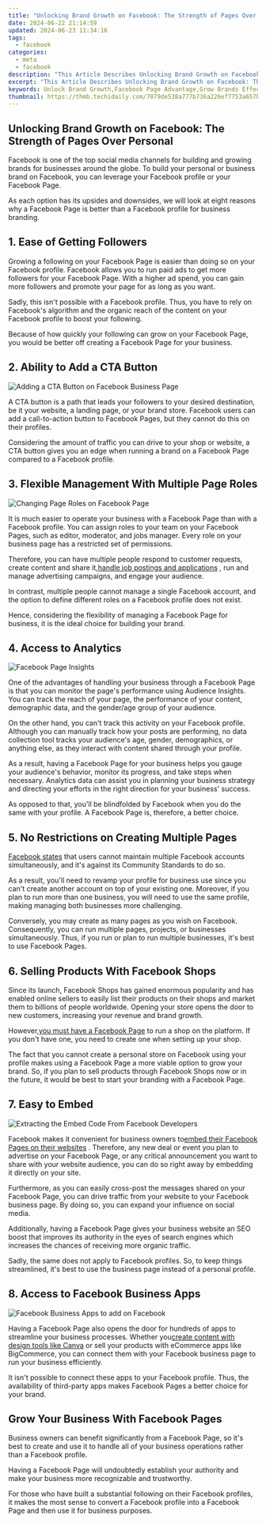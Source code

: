 ```yaml
---
title: "Unlocking Brand Growth on Facebook: The Strength of Pages Over Personal"
date: 2024-06-22 21:14:59
updated: 2024-06-23 11:34:16
tags:
  - facebook
categories:
  - meta
  - facebook
description: "This Article Describes Unlocking Brand Growth on Facebook: The Strength of Pages Over Personal"
excerpt: "This Article Describes Unlocking Brand Growth on Facebook: The Strength of Pages Over Personal"
keywords: Unlock Brand Growth,Facebook Page Advantage,Grow Brands Effectively,Strength in FB Pages,Boosting Brand on FB,Personal Vs. Page Benefits,Enhancing Brand with Pages
thumbnail: https://thmb.techidaily.com/7079de538a777b736a226ef7753a657beca0fed6327389062bff5d10d904ed3d.jpg
---
```


## Unlocking Brand Growth on Facebook: The Strength of Pages Over Personal

 Facebook is one of the top social media channels for building and growing brands for businesses around the globe. To build your personal or business brand on Facebook, you can leverage your Facebook profile or your Facebook Page.

 As each option has its upsides and downsides, we will look at eight reasons why a Facebook Page is better than a Facebook profile for business branding.

## 1\. Ease of Getting Followers

 Growing a following on your Facebook Page is easier than doing so on your Facebook profile. Facebook allows you to run paid ads to get more followers for your Facebook Page. With a higher ad spend, you can gain more followers and promote your page for as long as you want.

 Sadly, this isn't possible with a Facebook profile. Thus, you have to rely on Facebook's algorithm and the organic reach of the content on your Facebook profile to boost your following.

 Because of how quickly your following can grow on your Facebook Page, you would be better off creating a Facebook Page for your business.

## 2\. Ability to Add a CTA Button

![Adding a CTA Button on Facebook Business Page](https://static1.makeuseofimages.com/wordpress/wp-content/uploads/2022/04/1-Adding-a-CTA-Button-on-Facebook-Business-Page.jpg)

 A CTA button is a path that leads your followers to your desired destination, be it your website, a landing page, or your brand store. Facebook users can add a call-to-action button to Facebook Pages, but they cannot do this on their profiles.

 Considering the amount of traffic you can drive to your shop or website, a CTA button gives you an edge when running a brand on a Facebook Page compared to a Facebook profile.

## 3\. Flexible Management With Multiple Page Roles

![Changing Page Roles on Facebook Page](https://static1.makeuseofimages.com/wordpress/wp-content/uploads/2022/04/2-Changing-Page-Roles-on-Facebook-Page.jpg)

 It is much easier to operate your business with a Facebook Page than with a Facebook profile. You can assign roles to your team on your Facebook Pages, such as editor, moderator, and jobs manager. Every role on your business page has a restricted set of permissions.

 Therefore, you can have multiple people respond to customer requests, create content and share it,[handle job postings and applications](https://www.makeuseof.com/how-to-post-a-job-ad-on-facebook/) , run and manage advertising campaigns, and engage your audience.

 In contrast, multiple people cannot manage a single Facebook account, and the option to define different roles on a Facebook profile does not exist.

 Hence, considering the flexibility of managing a Facebook Page for business, it is the ideal choice for building your brand.

## 4\. Access to Analytics

![Facebook Page Insights](https://static1.makeuseofimages.com/wordpress/wp-content/uploads/2022/04/3-Facebook-Page-Insights.jpg)

 One of the advantages of handling your business through a Facebook Page is that you can monitor the page's performance using Audience Insights. You can track the reach of your page, the performance of your content, demographic data, and the gender/age group of your audience.

 On the other hand, you can't track this activity on your Facebook profile. Although you can manually track how your posts are performing, no data collection tool tracks your audience's age, gender, demographics, or anything else, as they interact with content shared through your profile.

 As a result, having a Facebook Page for your business helps you gauge your audience's behavior, monitor its progress, and take steps when necessary. Analytics data can assist you in planning your business strategy and directing your efforts in the right direction for your business' success.

 As opposed to that, you'll be blindfolded by Facebook when you do the same with your profile. A Facebook Page is, therefore, a better choice.

## 5\. No Restrictions on Creating Multiple Pages

[Facebook states](http://web.facebook.com/help/975828035803295?%5Frdc=1&%5Frdr) that users cannot maintain multiple Facebook accounts simultaneously, and it's against its Community Standards to do so.

 As a result, you'll need to revamp your profile for business use since you can't create another account on top of your existing one. Moreover, if you plan to run more than one business, you will need to use the same profile, making managing both businesses more challenging.

 Conversely, you may create as many pages as you wish on Facebook. Consequently, you can run multiple pages, projects, or businesses simultaneously. Thus, if you run or plan to run multiple businesses, it's best to use Facebook Pages.

## 6\. Selling Products With Facebook Shops

 Since its launch, Facebook Shops has gained enormous popularity and has enabled online sellers to easily list their products on their shops and market them to billions of people worldwide. Opening your store opens the door to new customers, increasing your revenue and brand growth.

 However,[you must have a Facebook Page](https://www.makeuseof.com/tag/how-to-create-a-facebook-business-page/) to run a shop on the platform. If you don't have one, you need to create one when setting up your shop.

 The fact that you cannot create a personal store on Facebook using your profile makes using a Facebook Page a more viable option to grow your brand. So, if you plan to sell products through Facebook Shops now or in the future, it would be best to start your branding with a Facebook Page.

## 7\. Easy to Embed

![Extracting the Embed Code From Facebook Developers](https://static1.makeuseofimages.com/wordpress/wp-content/uploads/2022/04/4-Extracting-the-Embed-Code-From-Facebook-Developers.jpg)

 Facebook makes it convenient for business owners to[embed their Facebook Pages on their websites](https://www.makeuseof.com/tag/add-facebook-widgets-buttons-website/) . Therefore, any new deal or event you plan to advertise on your Facebook Page, or any critical announcement you want to share with your website audience, you can do so right away by embedding it directly on your site.

 Furthermore, as you can easily cross-post the messages shared on your Facebook Page, you can drive traffic from your website to your Facebook business page. By doing so, you can expand your influence on social media.

 Additionally, having a Facebook Page gives your business website an SEO boost that improves its authority in the eyes of search engines which increases the chances of receiving more organic traffic.

 Sadly, the same does not apply to Facebook profiles. So, to keep things streamlined, it's best to use the business page instead of a personal profile.

## 8\. Access to Facebook Business Apps

![Facebook Business Apps to add on Facebook](https://static1.makeuseofimages.com/wordpress/wp-content/uploads/2022/04/5-Facebook-Business-Apps-to-add-on-Facebook.jpg)

 Having a Facebook Page also opens the door for hundreds of apps to streamline your business processes. Whether you[create content with design tools like Canva](https://www.makeuseof.com/how-to-use-canva-beginners-guide/) or sell your products with eCommerce apps like BigCommerce, you can connect them with your Facebook business page to run your business efficiently.

 It isn't possible to connect these apps to your Facebook profile. Thus, the availability of third-party apps makes Facebook Pages a better choice for your brand.

## Grow Your Business With Facebook Pages

 Business owners can benefit significantly from a Facebook Page, so it's best to create and use it to handle all of your business operations rather than a Facebook profile.

 Having a Facebook Page will undoubtedly establish your authority and make your business more recognizable and trustworthy.

 For those who have built a substantial following on their Facebook profiles, it makes the most sense to convert a Facebook profile into a Facebook Page and then use it for business purposes.


<ins class="adsbygoogle"
     style="display:block"
     data-ad-format="autorelaxed"
     data-ad-client="ca-pub-7571918770474297"
     data-ad-slot="1223367746"></ins>



<ins class="adsbygoogle"
     style="display:block"
     data-ad-client="ca-pub-7571918770474297"
     data-ad-slot="8358498916"
     data-ad-format="auto"
     data-full-width-responsive="true"></ins>
